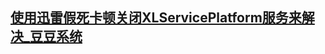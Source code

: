 ## [使用迅雷假死卡顿关闭XLServicePlatform服务来解决_豆豆系统](http://www.doudouxitong.net/guzhang/xitongjiqiao/2015/0111/5762.html)
